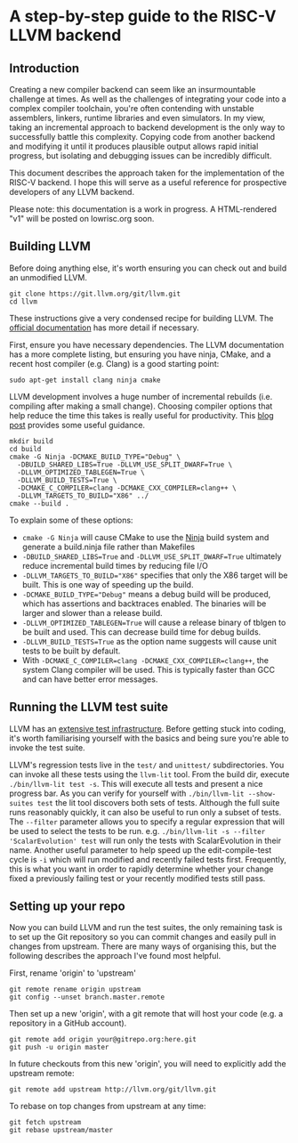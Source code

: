 # A step-by-step guide to the RISC-V LLVM backend

## Introduction
Creating a new compiler backend can seem like an insurmountable challenge at 
times. As well as the challenges of integrating your code into a complex
compiler toolchain, you're often contending with unstable assemblers, linkers, 
runtime libraries and even simulators. In my view, taking an incremental 
approach to backend development is the only way to successfully battle this 
complexity. Copying code from another backend and modifying it until it 
produces plausible output allows rapid initial progress, but isolating and 
debugging issues can be incredibly difficult.

This document describes the approach taken for the implementation of the 
RISC-V backend. I hope this will serve as a useful reference for prospective 
developers of any LLVM backend.

Please note: this documentation is a work in progress. A HTML-rendered "v1" 
will be posted on lowrisc.org soon.

## Building LLVM
Before doing anything else, it's worth ensuring you can check out and build an 
unmodified LLVM.

    git clone https://git.llvm.org/git/llvm.git
    cd llvm

These instructions give a very condensed recipe for building LLVM. The 
[official documentation](http://llvm.org/docs/GettingStarted.html) has more 
detail if necessary.

First, ensure you have necessary dependencies. The LLVM documentation has a 
more complete listing, but ensuring you have ninja, CMake, and a recent host 
compiler (e.g. Clang) is a good starting point:

    sudo apt-get install clang ninja cmake

LLVM development involves a huge number of incremental rebuilds (i.e. 
compiling after making a small change). Choosing compiler options that help 
reduce the time this takes is really useful for productivity. This [blog 
post](https://blogs.s-osg.org/an-introduction-to-accelerating-your-build-with-clang/) 
provides some useful guidance.

    mkdir build
    cd build
    cmake -G Ninja -DCMAKE_BUILD_TYPE="Debug" \
      -DBUILD_SHARED_LIBS=True -DLLVM_USE_SPLIT_DWARF=True \
      -DLLVM_OPTIMIZED_TABLEGEN=True \
      -DLLVM_BUILD_TESTS=True \
      -DCMAKE_C_COMPILER=clang -DCMAKE_CXX_COMPILER=clang++ \
      -DLLVM_TARGETS_TO_BUILD="X86" ../
    cmake --build .

To explain some of these options:
* `cmake -G Ninja` will cause CMake to use the
[Ninja](https://martine.github.io/ninja/) build system and generate a
build.ninja file rather than Makefiles
* `-DBUILD_SHARED_LIBS=True` and  `-DLLVM_USE_SPLIT_DWARF=True` ultimately 
reduce incremental build times by reducing file I/O
* `-DLLVM_TARGETS_TO_BUILD="X86"` specifies that only the X86 target will be
built. This is one way of speeding up the build.
* `-DCMAKE_BUILD_TYPE="Debug"` means a debug build will be produced, which has
assertions and backtraces enabled. The binaries will be larger and slower than
a release build.
* `-DLLVM_OPTIMIZED_TABLEGEN=True` will cause a release binary of tblgen to
be built and used. This can decrease build time for debug builds.
* `-DLLVM_BUILD_TESTS=True` as the option name suggests will cause unit tests
to be built by default.
* With `-DCMAKE_C_COMPILER=clang -DCMAKE_CXX_COMPILER=clang++`, the system 
Clang compiler will be used. This is typically faster than GCC and can
have better error messages.

## Running the LLVM test suite

LLVM has an [extensive test
infrastructure](http://llvm.org/docs/TestingGuide.html). Before getting stuck
into coding, it's worth familiarising yourself with the basics and being sure
you're able to invoke the test suite.

LLVM's regression tests live in the `test/` and `unittest/` subdirectories.
You can invoke all these tests using the `llvm-lit` tool. From the build dir,
execute `./bin/llvm-lit test -s`. This will execute all tests and present a
nice progress bar. As you can verify for yourself with `./bin/llvm-lit
--show-suites test` the lit tool discovers both sets of tests. Although the
full suite runs reasonably quickly, it can also be useful to run only a subset
of tests. The `--filter` parameter allows you to specify a regular expression
that will be used to select the tests to be run. e.g. `./bin/llvm-lit -s
--filter 'ScalarEvolution' test` will run only the tests with ScalarEvolution
in their name. Another useful parameter to help speed up the edit-compile-test
cycle is `-i` which will run modified and recently failed tests first.
Frequently, this is what you want in order to rapidly determine whether your
change fixed a previously failing test or your recently modified tests still
pass.

## Setting up your repo

Now you can build LLVM and run the test suites, the only remaining task is to 
set up the Git repository so you can commit changes and easily pull in changes 
from upstream. There are many ways of organising this, but the following 
describes the approach I've found most helpful.

First, rename 'origin' to 'upstream'

    git remote rename origin upstream
    git config --unset branch.master.remote

Then set up a new 'origin', with a git remote that will host your code (e.g. a 
repository in a GitHub account).

    git remote add origin your@gitrepo.org:here.git
    git push -u origin master

In future checkouts from this new 'origin', you will need to explicitly add 
the upstream remote:

    git remote add upstream http://llvm.org/git/llvm.git

To rebase on top changes from upstream at any time:

    git fetch upstream
    git rebase upstream/master
